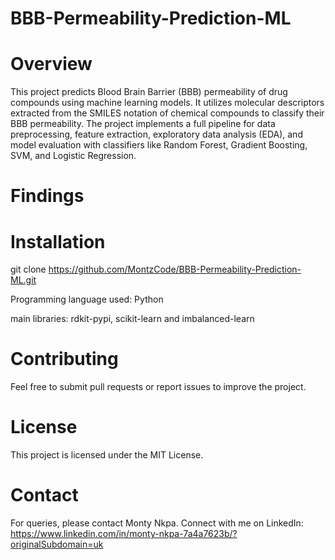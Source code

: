 # BBB-Permeability-Prediction-ML

# Overview

This project predicts Blood Brain Barrier (BBB) permeability of drug compounds using machine learning models. It utilizes molecular descriptors extracted from the SMILES notation of chemical compounds to classify their BBB permeability. The project implements a full pipeline for data preprocessing, feature extraction, exploratory data analysis (EDA), and model evaluation with classifiers like Random Forest, Gradient Boosting, SVM, and Logistic Regression.

# Findings

# Installation

git clone https://github.com/MontzCode/BBB-Permeability-Prediction-ML.git

Programming language used: Python

main libraries: rdkit-pypi, scikit-learn and imbalanced-learn

# Contributing

Feel free to submit pull requests or report issues to improve the project.

# License

This project is licensed under the MIT License.

# Contact

For queries, please contact Monty Nkpa. Connect with me on LinkedIn: https://www.linkedin.com/in/monty-nkpa-7a4a7623b/?originalSubdomain=uk
